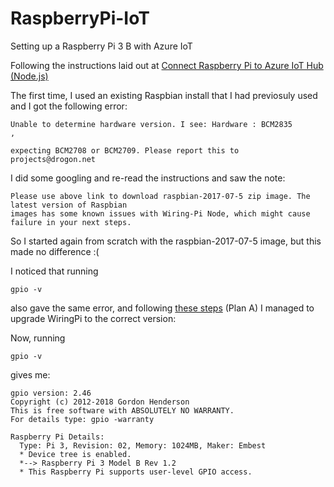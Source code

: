 # RaspberryPi-IoT
Setting up a Raspberry Pi 3 B with Azure IoT

Following the instructions laid out at  [Connect Raspberry Pi to Azure IoT Hub (Node.js)](https://docs.microsoft.com/en-us/azure/iot-hub/iot-hub-raspberry-pi-kit-node-get-started)

The first time, I used an existing Raspbian install that I had previosuly used and I got the following error:

```text
Unable to determine hardware version. I see: Hardware : BCM2835
,

expecting BCM2708 or BCM2709. Please report this to projects@drogon.net
```

I did some googling and re-read the instructions and saw the note:

```text
Please use above link to download raspbian-2017-07-5 zip image. The latest version of Raspbian 
images has some known issues with Wiring-Pi Node, which might cause failure in your next steps.
```

So I started again from scratch with the raspbian-2017-07-5 image, but this made no difference :(

I noticed that running

```text
gpio -v
````

also gave the same error, and following [these steps](http://wiringpi.com/download-and-install/) (Plan A) I managed to upgrade WiringPi to the correct version:

Now, running

```text
gpio -v
````

gives me:

```text
gpio version: 2.46
Copyright (c) 2012-2018 Gordon Henderson
This is free software with ABSOLUTELY NO WARRANTY.
For details type: gpio -warranty

Raspberry Pi Details:
  Type: Pi 3, Revision: 02, Memory: 1024MB, Maker: Embest
  * Device tree is enabled.
  *--> Raspberry Pi 3 Model B Rev 1.2
  * This Raspberry Pi supports user-level GPIO access.
```

